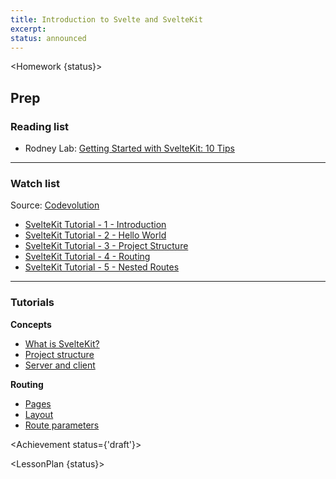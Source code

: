 ```yaml
---
title: Introduction to Svelte and SvelteKit
excerpt:
status: announced
---
```

<script>
	import Homework from "$lib/components/Homework.svelte";
	import LessonPlan from "$lib/components/LessonPlan.svelte";
	import LabTime from "$lib/components/LabTime.svelte";
	import Achievement from "$lib/components/Achievement.svelte";
</script>

<Homework {status}>

## Prep
### Reading list
- Rodney Lab: [Getting Started with SvelteKit: 10 Tips](https://rodneylab.com/getting-started-with-sveltekit/)

---

### Watch list
Source: [Codevolution](https://www.youtube.com/@Codevolution)
- [SvelteKit Tutorial - 1 - Introduction](https://www.youtube.com/watch?v=UOMLvxfrTCA)
- [SvelteKit Tutorial - 2 - Hello World](https://www.youtube.com/watch?v=H09pgYzVrhc)
- [SvelteKit Tutorial - 3 - Project Structure](https://www.youtube.com/watch?v=iqm7Sv9VykI)
- [SvelteKit Tutorial - 4 - Routing](https://www.youtube.com/watch?v=IFZM2CGQ4cU)
- [SvelteKit Tutorial - 5 - Nested Routes](https://www.youtube.com/watch?v=1UiDq3RAD8c)

---

### Tutorials
**Concepts**
- [What is SvelteKit?](https://learn.svelte.dev/tutorial/introducing-sveltekit)
- [Project structure](https://learn.svelte.dev/tutorial/project-structure)
- [Server and client](https://learn.svelte.dev/tutorial/server-and-client)

**Routing**
- [Pages](https://learn.svelte.dev/tutorial/pages)
- [Layout](https://learn.svelte.dev/tutorial/layouts)
- [Route parameters](https://learn.svelte.dev/tutorial/params)

</Homework>

<Achievement status={'draft'}>

</Achievement>

<LessonPlan {status}>

</LessonPlan>

